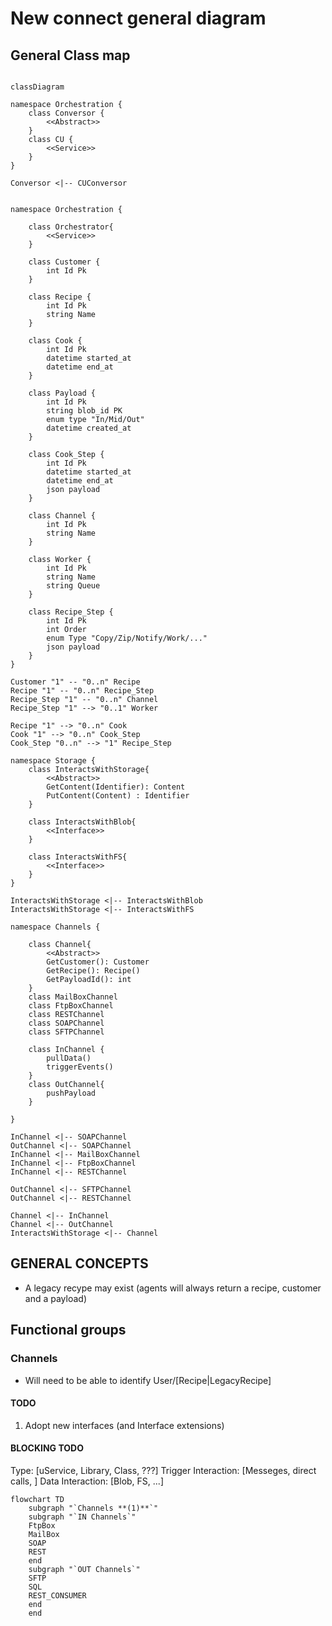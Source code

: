 # New connect general diagram

## General Class map

```mermaid

classDiagram

namespace Orchestration {
    class Conversor {
        <<Abstract>>
    }
    class CU {
        <<Service>>
    }
}

Conversor <|-- CUConversor


namespace Orchestration {

    class Orchestrator{
        <<Service>>
    }
           
    class Customer {
        int Id Pk
    }
    
    class Recipe {
        int Id Pk
        string Name
    }
    
    class Cook {
        int Id Pk
        datetime started_at
        datetime end_at
    }
    
    class Payload {
        int Id Pk
        string blob_id PK
        enum type "In/Mid/Out"
        datetime created_at
    }
    
    class Cook_Step {
        int Id Pk
        datetime started_at
        datetime end_at
        json payload
    }
    
    class Channel {
        int Id Pk
        string Name
    }
    
    class Worker {
        int Id Pk
        string Name
        string Queue
    }
    
    class Recipe_Step {
        int Id Pk
        int Order
        enum Type "Copy/Zip/Notify/Work/..."
        json payload
    }
}

Customer "1" -- "0..n" Recipe
Recipe "1" -- "0..n" Recipe_Step
Recipe_Step "1" -- "0..n" Channel
Recipe_Step "1" --> "0..1" Worker

Recipe "1" --> "0..n" Cook
Cook "1" --> "0..n" Cook_Step
Cook_Step "0..n" --> "1" Recipe_Step

namespace Storage {
    class InteractsWithStorage{
        <<Abstract>>
        GetContent(Identifier): Content
        PutContent(Content) : Identifier
    }

    class InteractsWithBlob{
        <<Interface>>
    }

    class InteractsWithFS{
        <<Interface>>
    }
}
    
InteractsWithStorage <|-- InteractsWithBlob
InteractsWithStorage <|-- InteractsWithFS

namespace Channels {

    class Channel{
        <<Abstract>>
        GetCustomer(): Customer
        GetRecipe(): Recipe()
        GetPayloadId(): int
    }
    class MailBoxChannel
    class FtpBoxChannel
    class RESTChannel
    class SOAPChannel
    class SFTPChannel

    class InChannel {
        pullData()
        triggerEvents()
    }
    class OutChannel{
        pushPayload
    }

}

InChannel <|-- SOAPChannel
OutChannel <|-- SOAPChannel
InChannel <|-- MailBoxChannel
InChannel <|-- FtpBoxChannel
InChannel <|-- RESTChannel

OutChannel <|-- SFTPChannel
OutChannel <|-- RESTChannel

Channel <|-- InChannel
Channel <|-- OutChannel    
InteractsWithStorage <|-- Channel    

```

## GENERAL CONCEPTS
- A legacy recype may exist (agents will always return a recipe, customer and a payload)


## Functional groups

### Channels

- Will need to be able to identify User/[Recipe|LegacyRecipe]

#### TODO
1. Adopt new interfaces (and Interface extensions)

#### BLOCKING TODO


Type: [uService, Library, Class, ???]
Trigger Interaction: [Messeges, direct calls, ]
Data Interaction: [Blob, FS, ...]

```mermaid
flowchart TD
    subgraph "`Channels **(1)**`"
    subgraph "`IN Channels`"
    FtpBox
    MailBox
    SOAP
    REST
    end
    subgraph "`OUT Channels`"
    SFTP
    SQL
    REST_CONSUMER
    end
    end
```
